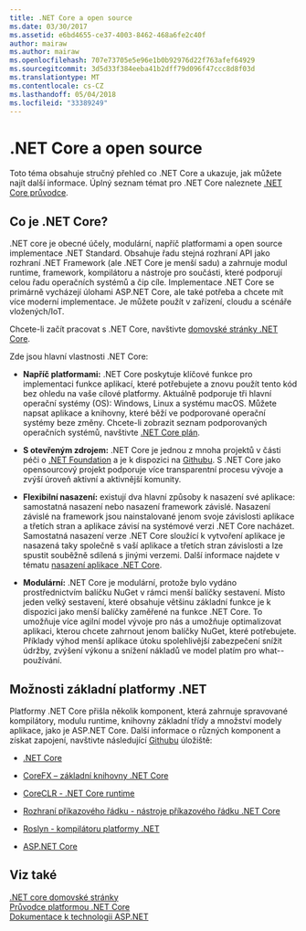 ```yaml
---
title: .NET Core a open source
ms.date: 03/30/2017
ms.assetid: e6bd4655-ce37-4003-8462-468a6fe2c40f
author: mairaw
ms.author: mairaw
ms.openlocfilehash: 707e73705e5e96e1b0b92976d22f763afef64929
ms.sourcegitcommit: 3d5d33f384eeba41b2dff79d096f47ccc8d8f03d
ms.translationtype: MT
ms.contentlocale: cs-CZ
ms.lasthandoff: 05/04/2018
ms.locfileid: "33389249"
---
```

# <a name="net-core-and-open-source"></a>.NET Core a open source
Toto téma obsahuje stručný přehled co .NET Core a ukazuje, jak můžete najít další informace. Úplný seznam témat pro .NET Core naleznete [.NET Core průvodce](../../core/index.md).
  
<a name="BKMK_WhatisNETCore"></a>   
## <a name="what-is-net-core"></a>Co je .NET Core?  
 .NET core je obecné účely, modulární, napříč platformami a open source implementace .NET Standard. Obsahuje řadu stejná rozhraní API jako rozhraní .NET Framework (ale .NET Core je menší sadu) a zahrnuje modul runtime, framework, kompilátoru a nástroje pro součásti, které podporují celou řadu operačních systémů a čip cíle. Implementace .NET Core se primárně vycházejí úlohami ASP.NET Core, ale také potřeba a chcete mít více moderní implementace. Je můžete použít v zařízení, cloudu a scénáře vložených/IoT.  
  
 Chcete-li začít pracovat s .NET Core, navštivte [domovské stránky .NET Core](https://www.microsoft.com/net/core).  
  
 Zde jsou hlavní vlastnosti .NET Core:  
  
-   **Napříč platformami:** .NET Core poskytuje klíčové funkce pro implementaci funkce aplikací, které potřebujete a znovu použít tento kód bez ohledu na vaše cílové platformy. Aktuálně podporuje tři hlavní operační systémy (OS): Windows, Linux a systému macOS. Můžete napsat aplikace a knihovny, které běží ve podporované operační systémy beze změny. Chcete-li zobrazit seznam podporovaných operačních systémů, navštivte [.NET Core plán](https://github.com/dotnet/core/blob/master/roadmap.md).
  
-   **S otevřeným zdrojem:** .NET Core je jednou z mnoha projektů v části péči o [.NET Foundation](http://www.dotnetfoundation.org/) a je k dispozici na [Githubu](https://github.com/).  S .NET Core jako opensourcový projekt podporuje více transparentní procesu vývoje a zvýší úroveň aktivní a aktivnější komunity.  
  
-   **Flexibilní nasazení:** existují dva hlavní způsoby k nasazení své aplikace: samostatná nasazení nebo nasazení framework závislé. Nasazení závislé na framework jsou nainstalované jenom svoje závislosti aplikace a třetích stran a aplikace závisí na systémové verzi .NET Core nacházet.  Samostatná nasazení verze .NET Core sloužící k vytvoření aplikace je nasazená taky společně s vaší aplikace a třetích stran závislosti a lze spustit souběžně sdílená s jinými verzemi.    Další informace najdete v tématu [nasazení aplikace .NET Core](../../core/deploying/index.md).

-   **Modulární:** .NET Core je modulární, protože bylo vydáno prostřednictvím balíčku NuGet v rámci menší balíčky sestavení. Místo jeden velký sestavení, které obsahuje většinu základní funkce je k dispozici jako menší balíčky zaměřené na funkce .NET Core. To umožňuje více agilní model vývoje pro nás a umožňuje optimalizovat aplikaci, kterou chcete zahrnout jenom balíčky NuGet, které potřebujete. Příklady výhod menší aplikace útoku spolehlivější zabezpečení snížit údržby, zvýšení výkonu a snížení nákladů ve model platím pro what--používání.  
  
## <a name="the-net-core-platform"></a>Možnosti základní platformy .NET  
 Platformy .NET Core přišla několik komponent, která zahrnuje spravované kompilátory, modulu runtime, knihovny základní třídy a množství modely aplikace, jako je ASP.NET Core. Další informace o různých komponent a získat zapojení, navštivte následující [Githubu](https://github.com/) úložiště:  
  
-   [.NET Core](https://github.com/dotnet/core)  
  
-   [CoreFX – základní knihovny .NET Core](https://github.com/dotnet/corefx)  
  
-   [CoreCLR - .NET Core runtime](https://github.com/dotnet/coreclr)  
  
-   [Rozhraní příkazového řádku - nástroje příkazového řádku .NET Core](https://github.com/dotnet/cli)  
  
-   [Roslyn - kompilátoru platformy .NET](https://github.com/dotnet/roslyn)  
  
-   [ASP.NET Core](https://github.com/aspnet/home)  
  
## <a name="see-also"></a>Viz také  
 [.NET core domovské stránky](https://www.microsoft.com/net/core)  
 [Průvodce platformou .NET Core](../../core/index.md)  
 [Dokumentace k technologii ASP.NET](/aspnet/core/)
